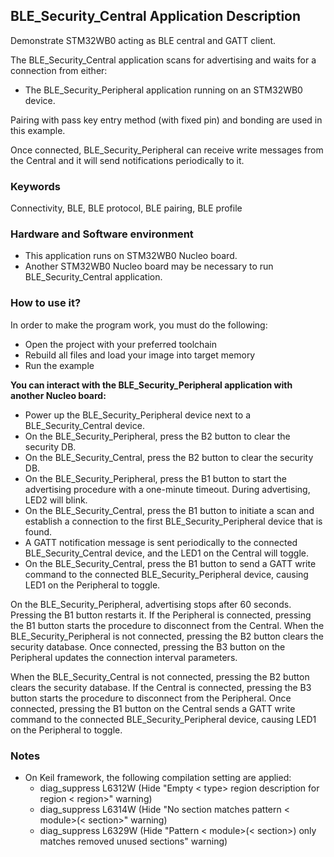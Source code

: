 ## __BLE_Security_Central Application Description__

Demonstrate STM32WB0 acting as BLE central and GATT client.

The BLE_Security_Central application scans for advertising and waits for a connection from either:
- The BLE_Security_Peripheral application running on an STM32WB0 device.

Pairing with pass key entry method (with fixed pin) and bonding are used in this example.

Once connected, BLE_Security_Peripheral can receive write messages from the Central and it will send notifications periodically to it.

### __Keywords__

Connectivity, BLE, BLE protocol, BLE pairing, BLE profile

### __Hardware and Software environment__

  - This application runs on STM32WB0 Nucleo board.
  - Another STM32WB0 Nucleo board may be necessary to run BLE_Security_Central application.
    
### __How to use it?__

In order to make the program work, you must do the following:

 - Open the project with your preferred toolchain
 - Rebuild all files and load your image into target memory
 - Run the example
 

 __You can interact with the BLE_Security_Peripheral application with another Nucleo board:__

  - Power up the BLE_Security_Peripheral device next to a BLE_Security_Central device.
  - On the BLE_Security_Peripheral, press the B2 button to clear the security DB.
  - On the BLE_Security_Central, press the B2 button to clear the security DB.
  - On the BLE_Security_Peripheral, press the B1 button to start the advertising procedure with a one-minute timeout. During advertising, LED2 will blink.
  - On the BLE_Security_Central, press the B1 button to initiate a scan and establish a connection to the first BLE_Security_Peripheral device that is found.
  - A GATT notification message is sent periodically to the connected BLE_Security_Central device, and the LED1 on the Central will toggle.
  - On the BLE_Security_Central, press the B1 button to send a GATT write command to the connected BLE_Security_Peripheral device, causing LED1 on the Peripheral to toggle.

On the BLE_Security_Peripheral, advertising stops after 60 seconds. Pressing the B1 button restarts it. If the Peripheral is connected, pressing the B1 button starts the procedure to disconnect from the Central.
When the BLE_Security_Peripheral is not connected, pressing the B2 button clears the security database.
Once connected, pressing the B3 button on the Peripheral updates the connection interval parameters.

When the BLE_Security_Central is not connected, pressing the B2 button clears the security database.
If the Central is connected, pressing the B3 button starts the procedure to disconnect from the Peripheral.
Once connected, pressing the B1 button on the Central sends a GATT write command to the connected BLE_Security_Peripheral device, causing LED1 on the Peripheral to toggle.


### __Notes__
                                            
 - On Keil framework, the following compilation setting are applied:
   - diag_suppress L6312W          (Hide "Empty < type> region description for region < region>" warning)
   - diag_suppress L6314W          (Hide "No section matches pattern < module>(< section>" warning)
   - diag_suppress L6329W          (Hide "Pattern < module>(< section>) only matches removed unused sections" warning)
